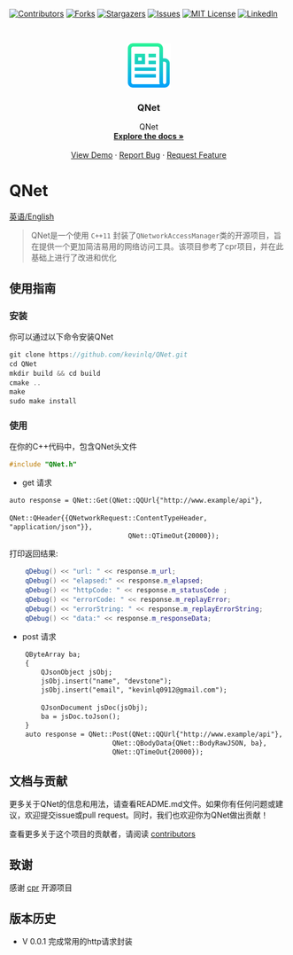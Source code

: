 <!-- PROJECT SHIELDS -->
<!--
*** I'm using markdown "reference style" links for readability.
*** Reference links are enclosed in brackets [ ] instead of parentheses ( ).
*** See the bottom of this document for the declaration of the reference variables
*** for contributors-url, forks-url, etc. This is an optional, concise syntax you may use.
*** https://www.markdownguide.org/basic-syntax/#reference-style-links
-->
[![Contributors][contributors-shield]][contributors-url]
[![Forks][forks-shield]][forks-url]
[![Stargazers][stars-shield]][stars-url]
[![Issues][issues-shield]][issues-url]
[![MIT License][license-shield]][license-url]
[![LinkedIn][linkedin-shield]][linkedin-url]



<!-- PROJECT LOGO -->
<br />
<p align="center">
  <a href="https://github.com/kevinlq/QNet">
    <img src="images/logo.png" alt="Logo" width="80" height="80">
  </a>

  <h3 align="center">QNet</h3>

  <p align="center">
    QNet
    <br />
    <a href="https://github.com/kevinlq/QNet"><strong>Explore the docs »</strong></a>
    <br />
    <br />
    <a href="https://github.com/kevinlq/QNet">View Demo</a>
    ·
    <a href="https://github.com/kevinlq/QNet/issues">Report Bug</a>
    ·
    <a href="https://github.com/kevinlq/QNet/issues">Request Feature</a>
  </p>
</p>

# QNet

[英语/English](README.md)

> QNet是一个使用 `C++11` 封装了`QNetworkAccessManager`类的开源项目，旨在提供一个更加简洁易用的网络访问工具。该项目参考了cpr项目，并在此基础上进行了改进和优化


## 使用指南

### 安装

你可以通过以下命令安装QNet

```C++
git clone https://github.com/kevinlq/QNet.git
cd QNet
mkdir build && cd build
cmake ..
make
sudo make install
```

### 使用

在你的C++代码中，包含QNet头文件
```C++
#include "QNet.h"

```

- get 请求

```
auto response = QNet::Get(QNet::QQUrl{"http://www.example/api"},
                              QNet::QHeader{{QNetworkRequest::ContentTypeHeader, "application/json"}},
                              QNet::QTimeOut{20000});
```

打印返回结果:
```C++
    qDebug() << "url: " << response.m_url;
    qDebug() << "elapsed:" << response.m_elapsed;
    qDebug() << "httpCode: " << response.m_statusCode ;
    qDebug() << "errorCode: " << response.m_replayError;
    qDebug() << "errorString: " << response.m_replayErrorString;
    qDebug() << "data:" << response.m_responseData;
```

- post 请求
```
    QByteArray ba;
    {
        QJsonObject jsObj;
        jsObj.insert("name", "devstone");
        jsObj.insert("email", "kevinlq0912@gmail.com");

        QJsonDocument jsDoc(jsObj);
        ba = jsDoc.toJson();
    }
    auto response = QNet::Post(QNet::QQUrl{"http://www.example/api"},
                          QNet::QBodyData{QNet::BodyRawJSON, ba},
                          QNet::QTimeOut{20000});
```

    
## 文档与贡献

更多关于QNet的信息和用法，请查看README.md文件。如果你有任何问题或建议，欢迎提交issue或pull request。同时，我们也欢迎你为QNet做出贡献！

查看更多关于这个项目的贡献者，请阅读 [contributors](#)


## 致谢

感谢 [cpr](#) 开源项目


## 版本历史

* V 0.0.1 完成常用的http请求封装


<!-- MARKDOWN LINKS & IMAGES -->
<!-- https://www.markdownguide.org/basic-syntax/#reference-style-links -->
[contributors-shield]: https://img.shields.io/github/contributors/kevinlq/QNet.svg?style=for-the-badge
[contributors-url]: https://github.com/kevinlq/QNet/graphs/contributors
[forks-shield]: https://img.shields.io/github/forks/kevinlq/QNet.svg?style=for-the-badge
[forks-url]: https://github.com/kevinlq/QNet/network/members
[stars-shield]: https://img.shields.io/github/stars/kevinlq/QNet.svg?style=for-the-badge
[stars-url]: https://github.com/kevinlq/QNet/stargazers
[issues-shield]: https://img.shields.io/github/issues/kevinlq/QNet.svg?style=for-the-badge
[issues-url]: https://github.com/kevinlq/QNet/issues
[license-shield]: https://img.shields.io/github/license/kevinlq/QNet.svg?style=for-the-badge
[license-url]: https://github.com/kevinlq/QNet/blob/master/LICENSE.txt
[linkedin-shield]: https://img.shields.io/badge/-LinkedIn-black.svg?style=for-the-badge&logo=linkedin&colorB=555
[linkedin-url]: https://linkedin.com/in/kevinlq
[cpr-url]: https://github.com/libcpr/cpr

